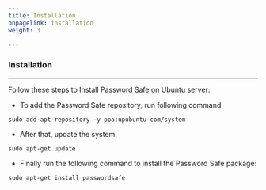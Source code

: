 ```yaml
---
title: Installation
onpagelink: installation
weight: 3

---
```


### **Installation**
------------

Follow these steps to Install Password Safe on Ubuntu server:

- To add the Password Safe repository, run following command:
 
 ```
sudo add-apt-repository -y ppa:upubuntu-com/system
```

- After that, update the system.
 
 ```
sudo apt-get update
```

- Finally run the following command to install the Password Safe package:
 
 ```
sudo apt-get install passwordsafe
```
